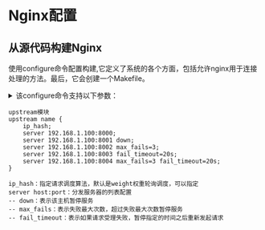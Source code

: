 # Nginx配置

## 从源代码构建Nginx

使用configure命令配置构建,它定义了系统的各个方面，包括允许nginx用于连接处理的方法。最后，它会创建一个Makefile。

<details>
<summary>该configure命令支持以下参数：</summary>

**<summary>标签与正文间一定要空一行！！！**

</details>

```
upstream模块
upstream name {
    ip_hash;
    server 192.168.1.100:8000;
    server 192.168.1.100:8001 down;
    server 192.168.1.100:8002 max_fails=3;
    server 192.168.1.100:8003 fail_timeout=20s;
    server 192.168.1.100:8004 max_fails=3 fail_timeout=20s;
}
```

```
ip_hash：指定请求调度算法，默认是weight权重轮询调度，可以指定
server host:port：分发服务器的列表配置
-- down：表示该主机暂停服务
-- max_fails：表示失败最大次数，超过失败最大次数暂停服务
-- fail_timeout：表示如果请求受理失败，暂停指定的时间之后重新发起请求
```


